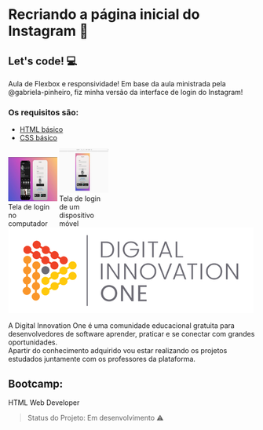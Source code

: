 # Recriando a página inicial do Instagram 🚀

## Let's code! :computer:

Aula de Flexbox e responsividade! Em base da aula ministrada pela @gabriela-pinheiro, fiz minha versão da interface de login do Instagram! 


### Os requisitos são:

* [HTML básico](https://www.w3schools.com/html/)
* [CSS básico](https://developer.mozilla.org/pt-BR/docs/Web/CSS)

<div class="box">
    <img src="img\login.jpeg" width="200px" height="90px"/>
    <span> Tela de login no computador </span>
</div>
<div class="box">
    <img src="img\logincelular.jpeg" width="200px" height="90px"/>
    <span> Tela de login de um dispositivo móvel</span>
</div>



<style>
div.box {
	width: 100px;

	display: inline-block;
}
</style>



<img src="logo-dio.png" >

A Digital Innovation One é uma comunidade educacional gratuita para desenvolvedores de software aprender, praticar e se conectar com grandes oportunidades.<br>
Apartir do conhecimento adquirido vou estar realizando os projetos estudados juntamente com os professores da plataforma.

## Bootcamp: 
HTML Web Developer 

> Status do Projeto: Em desenvolvimento :warning:

